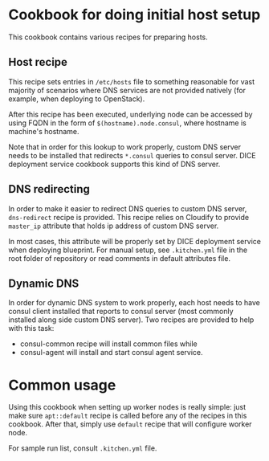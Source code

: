 # Cookbook for doing initial host setup

This cookbook contains various recipes for preparing hosts.


## Host recipe

This recipe sets entries in `/etc/hosts` file to something reasonable for vast
majority of scenarios where DNS services are not provided natively (for
example, when deploying to OpenStack).

After this recipe has been executed, underlying node can be accessed by using
FQDN in the form of `$(hostname).node.consul`, where hostname is machine's
hostname.

Note that in order for this lookup to work properly, custom DNS server needs
to be installed that redirects `*.consul` queries to consul server. DICE
deployment service cookbook supports this kind of DNS server.


## DNS redirecting

In order to make it easier to redirect DNS queries to custom DNS server,
`dns-redirect` recipe is provided. This recipe relies on Cloudify to provide
`master_ip` attribute that holds ip address of custom DNS server.

In most cases, this attribute will be properly set by DICE deployment service
when deploying blueprint. For manual setup, see `.kitchen.yml` file in the
root folder of repository or read comments in default attributes file.


## Dynamic DNS

In order for dynamic DNS system to work properly, each host needs to have
consul client installed that reports to consul server (most commonly installed
along side custom DNS server). Two recipes are provided to help with this
task:

  * consul-common recipe will install common files while
  * consul-agent will install and start consul agent service.


# Common usage

Using this cookbook when setting up worker nodes is really simple: just make
sure `apt::default` recipe is called before any of the recipes in this
cookbook. After that, simply use `default` recipe that will configure worker
node.

For sample run list, consult `.kitchen.yml` file.
